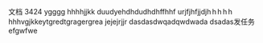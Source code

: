 <p>文档
3424
ygggg
hhhhjjkk
duudyehdhdudhdhffhhf
urjfjhfjjdjh h h h h
hhhvgjkkeytgredtgragergrea
jejejrjjr
dasdasdwqadqwdwada
dsadas发任务efgwfwe
